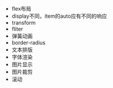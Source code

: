 - flex布局
- display不同，item的auto应有不同的响应
- transform
- fliter
- 弹簧动画
- border-radius
- 文本排版
- 字体渲染
- 图片显示
- 图片裁剪
- 滚动